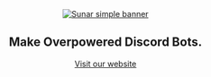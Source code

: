 <div align="center">
  	<a href="https://sunar.js.org"><img src="https://sunar.js.org/simple-banner.png" alt="Sunar simple banner" /></a>
    <h2>Make Overpowered Discord Bots.</h2>
    <a href="https://sunar.js.org">Visit our website</a>
</div>
